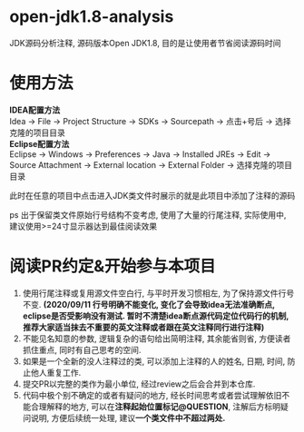 # open-jdk1.8-analysis
JDK源码分析注释, 源码版本Open JDK1.8, 目的是让使用者节省阅读源码时间
# 使用方法
**IDEA配置方法**  
Idea -> File -> Project Structure -> SDKs -> Sourcepath -> 
点击+号后 -> 选择克隆的项目目录  
**Eclipse配置方法**  
Eclipse -> Windows -> Preferences -> Java -> Installed JREs -> Edit -> Source Attachment -> External location -> External Folder -> 选择克隆的项目目录

此时在任意的项目中点击进入JDK类文件时展示的就是此项目中添加了注释的源码  

ps 出于保留类文件原始行号结构不变考虑, 使用了大量的行尾注释, 实际使用中, 建议使用>=24寸显示器达到最佳阅读效果
# 阅读PR约定&开始参与本项目
1. 使用行尾注释或复用源文件空白行, 与平时开发习惯相左, 为了保持源文件行号不变.
**(2020/09/11 行号明确不能变化, 变化了会导致idea无法准确断点, eclipse是否受影响没有测试. 暂时不清楚idea断点源代码定位代码行的机制, 推荐大家适当抹去不重要的英文注释或者跟在英文注释同行进行注释)**
2. 不能见名知意的参数, 逻辑复杂的语句给出简明注释, 其余能省则省, 方便读者抓住重点, 同时有自己思考的空间.
3. 如果是一个全新的没人注释过的类, 可以添加上注释的人的姓名, 日期, 时间, 防止他人重复工作.
4. 提交PR以完整的类作为最小单位, 经过review之后会合并到本仓库.
5. 代码中极个别不确定的或者有疑问的地方, 经长时间思考或者尝试理解依旧不能合理解释的地方, 可以在**注释起始位置标记@QUESTION**, 注解后方标明疑问说明, 方便后续统一处理, 建议**一个类文件中不超过两处.**